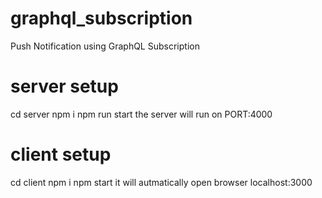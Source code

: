 # graphql_subscription
Push Notification using GraphQL Subscription

# server setup
cd server 
npm i 
npm run start
the server will run on PORT:4000

# client setup
cd client
npm i 
npm start
it will autmatically open browser localhost:3000


